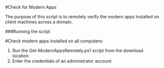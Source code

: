 #Check for Modern Apps

The purpose of this script is to remotely verify the modern apps installed on client machines across a domain.

###Running the script

#Check modern apps installed on all computers:

1. Run the Get-ModernAppsRemotely.ps1 script from the download location
2. Enter the credentials of an administrator account.




